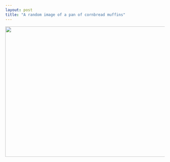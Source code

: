 ```yaml
---
layout: post
title: "A random image of a pan of cornbread muffins"
---
```


<p><a href="http://kindohm.com/nGallery/albums/11/706.aspx" target="_blank"><img border="0" height="412" src="http://www.kindohm.com/nGallery/photos/11/706.aspx" width="550"></a></p> 

